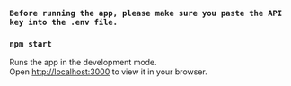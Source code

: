 ### `Before running the app, please make sure you paste the API key into the .env file.`

### `npm start`

Runs the app in the development mode.\
Open [http://localhost:3000](http://localhost:3000) to view it in your browser.
